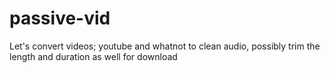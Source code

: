 # passive-vid
Let's convert videos; youtube and whatnot to clean audio, possibly trim the length and duration as well for download
